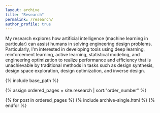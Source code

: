 ```yaml
---
layout: archive
title: "Research"
permalink: /research/
author_profile: true
---
```


My research explores how artificial intelligence (machine learning in particular) can assist humans in solving engineering design problems. Particularly, I'm interested in developing tools using deep learning, reinforcement learning, active learning, statistical modeling, and engineering optimization to realize performance and efficiency that is unachievable by traditional methods in tasks such as design synthesis, design space exploration, design optimization, and inverse design.

<nbsp>

{% include base_path %}

{% assign ordered_pages = site.research | sort:"order_number" %}

{% for post in ordered_pages %}
  {% include archive-single.html %}
{% endfor %}
